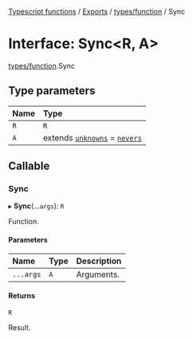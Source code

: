 [Typescript functions](../index.md) / [Exports](../modules.md) / [types/function](../modules/types_function.md) / Sync

# Interface: Sync<R, A\>

[types/function](../modules/types_function.md).Sync

## Type parameters

| Name | Type |
| :------ | :------ |
| `R` | `R` |
| `A` | extends [`unknowns`](../modules/types_core.md#unknowns) = [`nevers`](../modules/types_core.md#nevers) |

## Callable

### Sync

▸ **Sync**(...`args`): `R`

Function.

#### Parameters

| Name | Type | Description |
| :------ | :------ | :------ |
| `...args` | `A` | Arguments. |

#### Returns

`R`

Result.
